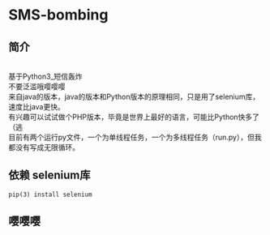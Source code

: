 # SMS-bombing
## 简介

<br /> 基于Python3_短信轰炸
<br /> 不要泛滥哦嘤嘤嘤
<br /> 来自java的版本，java的版本和Python版本的原理相同，只是用了selenium库，速度比java更快。
<br /> 有兴趣可以试试做个PHP版本，毕竟是世界上最好的语言，可能比Python快多了（逃
<br /> 目前有两个运行py文件，一个为单线程任务，一个为多线程任务（run.py），但我都没有写成无限循环。

## 依赖 selenium库 

```
pip(3) install selenium
```

## 嘤嘤嘤